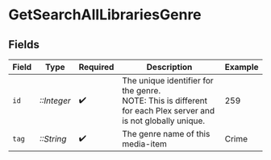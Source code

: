 # GetSearchAllLibrariesGenre


## Fields

| Field                                                                                                          | Type                                                                                                           | Required                                                                                                       | Description                                                                                                    | Example                                                                                                        |
| -------------------------------------------------------------------------------------------------------------- | -------------------------------------------------------------------------------------------------------------- | -------------------------------------------------------------------------------------------------------------- | -------------------------------------------------------------------------------------------------------------- | -------------------------------------------------------------------------------------------------------------- |
| `id`                                                                                                           | *::Integer*                                                                                                    | :heavy_check_mark:                                                                                             | The unique identifier for the genre.<br/>NOTE: This is different for each Plex server and is not globally unique.<br/> | 259                                                                                                            |
| `tag`                                                                                                          | *::String*                                                                                                     | :heavy_check_mark:                                                                                             | The genre name of this media-item<br/>                                                                         | Crime                                                                                                          |